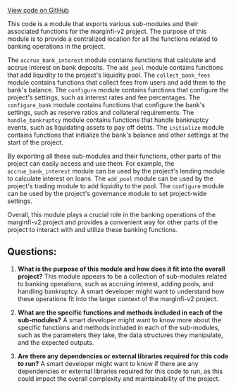 [View code on GitHub](https://github.com/mrgnlabs/marginfi-v2/src/instructions/marginfi_group/mod.rs)

This code is a module that exports various sub-modules and their associated functions for the marginfi-v2 project. The purpose of this module is to provide a centralized location for all the functions related to banking operations in the project. 

The `accrue_bank_interest` module contains functions that calculate and accrue interest on bank deposits. The `add_pool` module contains functions that add liquidity to the project's liquidity pool. The `collect_bank_fees` module contains functions that collect fees from users and add them to the bank's balance. The `configure` module contains functions that configure the project's settings, such as interest rates and fee percentages. The `configure_bank` module contains functions that configure the bank's settings, such as reserve ratios and collateral requirements. The `handle_bankruptcy` module contains functions that handle bankruptcy events, such as liquidating assets to pay off debts. The `initialize` module contains functions that initialize the bank's balance and other settings at the start of the project.

By exporting all these sub-modules and their functions, other parts of the project can easily access and use them. For example, the `accrue_bank_interest` module can be used by the project's lending module to calculate interest on loans. The `add_pool` module can be used by the project's trading module to add liquidity to the pool. The `configure` module can be used by the project's governance module to set project-wide settings. 

Overall, this module plays a crucial role in the banking operations of the marginfi-v2 project and provides a convenient way for other parts of the project to interact with and utilize these banking functions.
## Questions: 
 1. **What is the purpose of this module and how does it fit into the overall project?**
   This module appears to be a collection of sub-modules related to banking operations, such as accruing interest, adding pools, and handling bankruptcy. A smart developer might want to understand how these operations fit into the larger context of the marginfi-v2 project.

2. **What are the specific functions and methods included in each of the sub-modules?**
   A smart developer might want to know more about the specific functions and methods included in each of the sub-modules, such as the parameters they take, the data structures they manipulate, and the expected outputs.

3. **Are there any dependencies or external libraries required for this code to run?**
   A smart developer might want to know if there are any dependencies or external libraries required for this code to run, as this could impact the overall complexity and maintainability of the project.